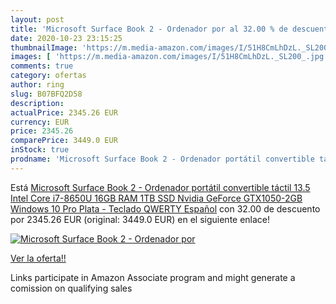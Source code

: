 ```yaml
---
layout: post
title: 'Microsoft Surface Book 2 - Ordenador por al 32.00 % de descuento'
date: 2020-10-23 23:15:25
thumbnailImage: 'https://m.media-amazon.com/images/I/51H8CmLhDzL._SL200_.jpg'
images: [ 'https://m.media-amazon.com/images/I/51H8CmLhDzL._SL200_.jpg' ]
comments: true
category: ofertas
author: ring
slug: B07BFQ2D58
description:
actualPrice: 2345.26 EUR
currency: EUR
price: 2345.26
comparePrice: 3449.0 EUR
inStock: true
prodname: 'Microsoft Surface Book 2 - Ordenador portátil convertible táctil 13.5    Intel Core i7-8650U  16GB RAM  1TB SSD  Nvidia GeForce GTX1050-2GB  Windows 10 Pro  Plata - Teclado QWERTY Español'
---
```


Está [Microsoft Surface Book 2 - Ordenador portátil convertible táctil 13.5    Intel Core i7-8650U  16GB RAM  1TB SSD  Nvidia GeForce GTX1050-2GB  Windows 10 Pro  Plata - Teclado QWERTY Español](https://www.amazon.es/dp/B07BFQ2D58/?tag=tolees-21) con 32.00 de descuento por 2345.26 EUR (original: 3449.0 EUR) en el siguiente enlace!

[![Microsoft Surface Book 2 - Ordenador por](https://m.media-amazon.com/images/I/51H8CmLhDzL._SL200_.jpg)](https://www.amazon.es/dp/B07BFQ2D58/?tag=tolees-21)

[Ver la oferta!!](https://www.amazon.es/dp/B07BFQ2D58/?tag=tolees-21)

Links participate in Amazon Associate program and might generate a comission on qualifying sales



